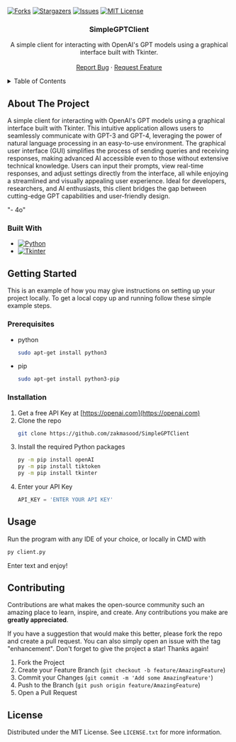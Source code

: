[![Forks][forks-shield]][forks-url]
[![Stargazers][stars-shield]][stars-url]
[![Issues][issues-shield]][issues-url]
[![MIT License][license-shield]][license-url]

<h3 align="center">SimpleGPTClient</h3>

<p align="center">
  A simple client for interacting with OpenAI's GPT models using a graphical interface built with Tkinter.
  <br />
  <br />
  <a href="https://github.com/zakmasood/SimpleGPTClient/issues">Report Bug</a>
  ·
  <a href="https://github.com/zakmasood/SimpleGPTClient/issues">Request Feature</a>
</p>

<!-- TABLE OF CONTENTS -->
<details>
  <summary>Table of Contents</summary>
  <ol>
    <li>
      <a href="#about-the-project">About The Project</a>
      <ul>
        <li><a href="#built-with">Built With</a></li>
      </ul>
    </li>
    <li>
      <a href="#getting-started">Getting Started</a>
      <ul>
        <li><a href="#prerequisites">Prerequisites</a></li>
        <li><a href="#installation">Installation</a></li>
      </ul>
    </li>
    <li><a href="#usage">Usage</a></li>
    <li><a href="#contributing">Contributing</a></li>
    <li><a href="#license">License</a></li>
    <li><a href="#contact">Contact</a></li>
  </ol>
</details>

<!-- ABOUT THE PROJECT -->
## About The Project

A simple client for interacting with OpenAI's GPT models using a graphical interface built with Tkinter. This intuitive application allows users to seamlessly communicate with GPT-3 and GPT-4, leveraging the power of natural language processing in an easy-to-use environment. The graphical user interface (GUI) simplifies the process of sending queries and receiving responses, making advanced AI accessible even to those without extensive technical knowledge. Users can input their prompts, view real-time responses, and adjust settings directly from the interface, all while enjoying a streamlined and visually appealing user experience. Ideal for developers, researchers, and AI enthusiasts, this client bridges the gap between cutting-edge GPT capabilities and user-friendly design.

"- 4o"

### Built With

* [![Python][Python.com]][Python-url]
* [![Tkinter][Tkinter-logo]][Tkinter-url]

<!-- GETTING STARTED -->
## Getting Started

This is an example of how you may give instructions on setting up your project locally.
To get a local copy up and running follow these simple example steps.

### Prerequisites

* python
  ```sh
  sudo apt-get install python3
  ```
* pip
  ```sh
  sudo apt-get install python3-pip
  ```

### Installation

1. Get a free API Key at [https://openai.com](https://openai.com)
2. Clone the repo
   ```sh
   git clone https://github.com/zakmasood/SimpleGPTClient
   ```
3. Install the required Python packages
   ```sh
   py -m pip install openAI
   py -m pip install tiktoken
   py -m pip install tkinter
   ```
4. Enter your API Key
   ```python
   API_KEY = 'ENTER YOUR API KEY'
   ```

<!-- USAGE EXAMPLES -->
## Usage

Run the program with any IDE of your choice, or locally in CMD with
```sh
py client.py
```

Enter text and enjoy!

<!-- CONTRIBUTING -->
## Contributing

Contributions are what makes the open-source community such an amazing place to learn, inspire, and create. Any contributions you make are **greatly appreciated**.

If you have a suggestion that would make this better, please fork the repo and create a pull request. You can also simply open an issue with the tag "enhancement".
Don't forget to give the project a star! Thanks again!

1. Fork the Project
2. Create your Feature Branch (`git checkout -b feature/AmazingFeature`)
3. Commit your Changes (`git commit -m 'Add some AmazingFeature'`)
4. Push to the Branch (`git push origin feature/AmazingFeature`)
5. Open a Pull Request

<!-- LICENSE -->
## License

Distributed under the MIT License. See `LICENSE.txt` for more information.

<!-- MARKDOWN LINKS & IMAGES -->
<!-- https://www.markdownguide.org/basic-syntax/#reference-style-links -->
[contributors-shield]: https://img.shields.io/github/contributors/zakmasood/SimpleGPTClient.svg?style=for-the-badge
[contributors-url]: https://github.com/zakmasood/SimpleGPTClient/graphs/contributors
[forks-shield]: https://img.shields.io/github/forks/zakmasood/SimpleGPTClient.svg?style=for-the-badge
[forks-url]: https://github.com/zakmasood/SimpleGPTClient/network/members
[stars-shield]: https://img.shields.io/github/stars/zakmasood/SimpleGPTClient.svg?style=for-the-badge
[stars-url]: https://github.com/zakmasood/SimpleGPTClient/stargazers
[issues-shield]: https://img.shields.io/github/issues/zakmasood/SimpleGPTClient.svg?style=for-the-badge
[issues-url]: https://github.com/zakmasood/SimpleGPTClient/issues
[license-shield]: https://img.shields.io/github/license/zakmasood/SimpleGPTClient.svg?style=for-the-badge
[license-url]: https://github.com/zakmasood/SimpleGPTClient/blob/master/LICENSE.txt
[linkedin-shield]: https://img.shields.io/badge/-LinkedIn-black.svg?style=for-the-badge&logo=linkedin&colorB=555
[linkedin-url]: https://linkedin.com/in/linkedin_username
[product-screenshot]: images/screenshot.png
[Python.com]: https://img.shields.io/badge/python-3670A0?style=for-the-badge&logo=python&logoColor=ffdd54
[Python-url]: https://www.python.org/
[Tkinter-logo]: https://img.shields.io/badge/tkinter-white?style=for-the-badge&logo=tkinter
[Tkinter-url]: https://wiki.python.org/moin/TkInter
